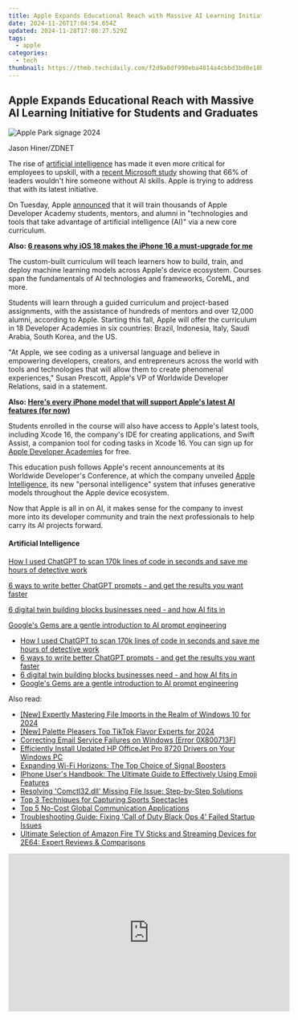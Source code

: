 ```yaml
---
title: Apple Expands Educational Reach with Massive AI Learning Initiative for Students and Graduates
date: 2024-11-26T17:04:54.654Z
updated: 2024-11-28T17:08:27.529Z
tags:
  - apple
categories:
  - tech
thumbnail: https://thmb.techidaily.com/f2d9a0df990eba4814a4cbbd3bd0e18b69c14ac68946c8a64a7d7c631b9a2a8c.jpg
---
```


## Apple Expands Educational Reach with Massive AI Learning Initiative for Students and Graduates

![Apple Park signage 2024](https://www.zdnet.com/a/img/resize/34bd6294634b408970535da671aa4d5f9666a7ff/2024/06/10/69612abf-97f4-4452-bdfc-8b57a945de8a/apple-park-signage-2024.jpg?auto=webp&width=1280)

Jason Hiner/ZDNET

The rise of [artificial intelligence](https://www.zdnet.com/article/what-is-ai-heres-everything-you-need-to-know-about-artificial-intelligence/) has made it even more critical for employees to upskill, with a [recent Microsoft study](https://www.zdnet.com/article/66-of-leaders-wouldnt-hire-someone-without-ai-skills-report-finds/) showing that 66% of leaders wouldn't hire someone without AI skills. Apple is trying to address that with its latest initiative.

On Tuesday, Apple [announced](https://www.apple.com/newsroom/2024/06/apple-developer-academy-introduces-ai-training-for-all-students-and-alumni/) that it will train thousands of Apple Developer Academy students, mentors, and alumni in "technologies and tools that take advantage of artificial intelligence (AI)" via a new core curriculum.

**Also: [6 reasons why iOS 18 makes the iPhone 16 a must-upgrade for me](https://www.zdnet.com/article/6-reasons-why-ios-18-makes-the-iphone-16-a-must-upgrade-for-me/)**

The custom-built curriculum will teach learners how to build, train, and deploy machine learning models across Apple's device ecosystem. Courses span the fundamentals of AI technologies and frameworks, CoreML, and more.

Students will learn through a guided curriculum and project-based assignments, with the assistance of hundreds of mentors and over 12,000 alumni, according to Apple. Starting this fall, Apple will offer the curriculum in 18 Developer Academies in six countries: Brazil, Indonesia, Italy, Saudi Arabia, South Korea, and the US.

"At Apple, we see coding as a universal language and believe in empowering developers, creators, and entrepreneurs across the world with tools and technologies that will allow them to create phenomenal experiences," Susan Prescott, Apple's VP of Worldwide Developer Relations, said in a statement.

**Also: [Here's every iPhone model that will support Apple's latest AI features (for now)](https://www.zdnet.com/article/heres-every-iphone-model-that-will-support-apples-latest-ai-features-for-now/)**

Students enrolled in the course will also have access to Apple's latest tools, including Xcode 16, the company's IDE for creating applications, and Swift Assist, a companion tool for coding tasks in Xcode 16\. You can sign up for [Apple Developer Academies](https://developer.apple.com/academies/) for free.

This education push follows Apple's recent announcements at its Worldwide Developer's Conference, at which the company unveiled [Apple Intelligence](https://www.zdnet.com/article/what-is-apple-intelligence-everything-to-know-about-ai-features-coming-to-iphones-macs-and-ipads/), its new "personal intelligence" system that infuses generative models throughout the Apple device ecosystem.

Now that Apple is all in on AI, it makes sense for the company to invest more into its developer community and train the next professionals to help carry its AI projects forward. 

#### Artificial Intelligence

[How I used ChatGPT to scan 170k lines of code in seconds and save me hours of detective work](https://www.zdnet.com/article/how-chatgpt-scanned-170k-lines-of-code-in-seconds-and-saved-me-hours-of-work/ "How I used ChatGPT to scan 170k lines of code in seconds and save me hours of detective work")

[6 ways to write better ChatGPT prompts - and get the results you want faster](https://www.zdnet.com/article/6-ways-to-write-better-chatgpt-prompts-and-get-the-results-you-want-faster/ "6 ways to write better ChatGPT prompts - and get the results you want faster")

[6 digital twin building blocks businesses need - and how AI fits in](https://www.zdnet.com/article/6-digital-twin-building-blocks-businesses-need-and-how-ai-fits-in/ "6 digital twin building blocks businesses need - and how AI fits in")

[Google's Gems are a gentle introduction to AI prompt engineering](https://www.zdnet.com/article/googles-gems-are-a-gentle-introduction-to-ai-prompt-engineering/ "Google's Gems are a gentle introduction to AI prompt engineering")

* [How I used ChatGPT to scan 170k lines of code in seconds and save me hours of detective work](https://www.zdnet.com/article/how-chatgpt-scanned-170k-lines-of-code-in-seconds-and-saved-me-hours-of-work/ "How I used ChatGPT to scan 170k lines of code in seconds and save me hours of detective work")
* [6 ways to write better ChatGPT prompts - and get the results you want faster](https://www.zdnet.com/article/6-ways-to-write-better-chatgpt-prompts-and-get-the-results-you-want-faster/ "6 ways to write better ChatGPT prompts - and get the results you want faster")
* [6 digital twin building blocks businesses need - and how AI fits in](https://www.zdnet.com/article/6-digital-twin-building-blocks-businesses-need-and-how-ai-fits-in/ "6 digital twin building blocks businesses need - and how AI fits in")
* [Google's Gems are a gentle introduction to AI prompt engineering](https://www.zdnet.com/article/googles-gems-are-a-gentle-introduction-to-ai-prompt-engineering/ "Google's Gems are a gentle introduction to AI prompt engineering")

<ins class="adsbygoogle"
     style="display:block"
     data-ad-format="autorelaxed"
     data-ad-client="ca-pub-7571918770474297"
     data-ad-slot="1223367746"></ins>

<ins class="adsbygoogle"
     style="display:block"
     data-ad-client="ca-pub-7571918770474297"
     data-ad-slot="8358498916"
     data-ad-format="auto"
     data-full-width-responsive="true"></ins>

<span class="atpl-alsoreadstyle">Also read:</span>
<div><ul>
<li><a href="https://fox-blue.techidaily.com/new-expertly-mastering-file-imports-in-the-realm-of-windows-10-for-2024/"><u>[New] Expertly Mastering File Imports in the Realm of Windows 10 for 2024</u></a></li>
<li><a href="https://tiktok-video-recordings.techidaily.com/new-palette-pleasers-top-tiktok-flavor-experts-for-2024/"><u>[New] Palette Pleasers Top TikTok Flavor Experts for 2024</u></a></li>
<li><a href="https://win11-tips.techidaily.com/correcting-email-service-failures-on-windows-error-0x800713f/"><u>Correcting Email Service Failures on Windows (Error 0X800713F)</u></a></li>
<li><a href="https://hardware-help.techidaily.com/efficiently-install-updated-hp-officejet-pro-8720-drivers-on-your-windows-pc/"><u>Efficiently Install Updated HP OfficeJet Pro 8720 Drivers on Your Windows PC</u></a></li>
<li><a href="https://techtrends.techidaily.com/expanding-wi-fi-horizons-the-top-choice-of-signal-boosters/"><u>Expanding Wi-Fi Horizons: The Top Choice of Signal Boosters</u></a></li>
<li><a href="https://techtrends.techidaily.com/iphone-users-handbook-the-ultimate-guide-to-effectively-using-emoji-features/"><u>IPhone User's Handbook: The Ultimate Guide to Effectively Using Emoji Features</u></a></li>
<li><a href="https://techtrends.techidaily.com/resolving-comctl32dll-missing-file-issue-step-by-step-solutions/"><u>Resolving 'Comctl32.dll' Missing File Issue: Step-by-Step Solutions</u></a></li>
<li><a href="https://screen-video-capture.techidaily.com/top-3-techniques-for-capturing-sports-spectacles/"><u>Top 3 Techniques for Capturing Sports Spectacles</u></a></li>
<li><a href="https://techtrends.techidaily.com/top-5-no-cost-global-communication-applications/"><u>Top 5 No-Cost Global Communication Applications</u></a></li>
<li><a href="https://win-blog.techidaily.com/troubleshooting-guide-fixing-call-of-duty-black-ops-4-failed-startup-issues/"><u>Troubleshooting Guide: Fixing 'Call of Duty Black Ops 4' Failed Startup Issues</u></a></li>
<li><a href="https://buynow-marvelous.techidaily.com/ultimate-selection-of-amazon-fire-tv-sticks-and-streaming-devices-for-2e64-expert-reviews-and-comparisons/"><u>Ultimate Selection of Amazon Fire TV Sticks and Streaming Devices for 2E64: Expert Reviews & Comparisons</u></a></li>
</ul></div>

<!-- affiliate ads begin -->
<iframe width="560" height="315" src="https://www.youtube.com/embed/Xq2r4ZKM-Po?si=fA2DdEB1op-atCkz&autoplay=1" title="YouTube video player" frameborder="0" allow="accelerometer; autoplay; clipboard-write; encrypted-media; gyroscope; picture-in-picture; web-share" referrerpolicy="strict-origin-when-cross-origin" allowfullscreen></iframe>
<!-- affiliate ads end -->

